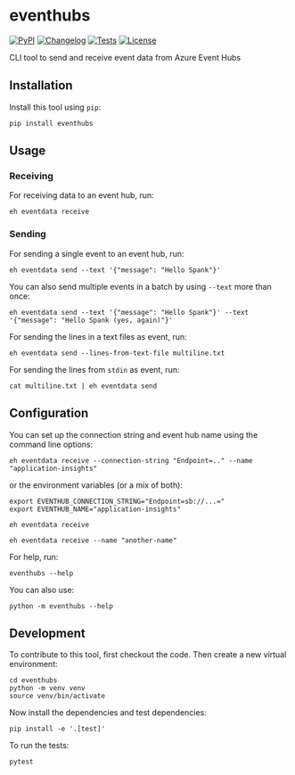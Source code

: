 # eventhubs

[![PyPI](https://img.shields.io/pypi/v/eventhubs.svg)](https://pypi.org/project/eventhubs/)
[![Changelog](https://img.shields.io/github/v/release/zmoog/eventhubs?include_prereleases&label=changelog)](https://github.com/zmoog/eventhubs/releases)
[![Tests](https://github.com/zmoog/eventhubs/workflows/Test/badge.svg)](https://github.com/zmoog/eventhubs/actions?query=workflow%3ATest)
[![License](https://img.shields.io/badge/license-Apache%202.0-blue.svg)](https://github.com/zmoog/eventhubs/blob/master/LICENSE)

CLI tool to send and receive event data from Azure Event Hubs

## Installation

Install this tool using `pip`:

    pip install eventhubs

## Usage

### Receiving

For receiving data to an event hub, run:

    eh eventdata receive

### Sending

For sending a single event to an event hub, run:

    eh eventdata send --text '{"message": "Hello Spank"}'

You can also send multiple events in a batch by using `--text` more than once:

    eh eventdata send --text '{"message": "Hello Spank"}' --text '{"message": "Hello Spank (yes, again)"}'

For sending the lines in a text files as event, run:

    eh eventdata send --lines-from-text-file multiline.txt

For sending the lines from `stdin` as event, run:

    cat multiline.txt | eh eventdata send  

## Configuration

You can set up the connection string and event hub name using the command line options:

    eh eventdata receive --connection-string "Endpoint=.." --name "application-insights"

or the environment variables (or a mix of both):

    export EVENTHUB_CONNECTION_STRING="Endpoint=sb://...="
    export EVENTHUB_NAME="application-insights"

    eh eventdata receive

    eh eventdata receive --name "another-name"

For help, run:

    eventhubs --help

You can also use:

    python -m eventhubs --help

## Development

To contribute to this tool, first checkout the code. Then create a new virtual environment:

    cd eventhubs
    python -m venv venv
    source venv/bin/activate

Now install the dependencies and test dependencies:

    pip install -e '.[test]'

To run the tests:

    pytest
